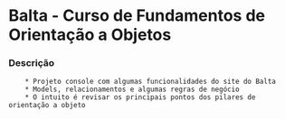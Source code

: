 # Balta - Curso de Fundamentos de Orientação a Objetos

### Descrição
        * Projeto console com algumas funcionalidades do site do Balta
        * Models, relacionamentos e algumas regras de negócio
        * O intuito é revisar os principais pontos dos pilares de orientação a objeto